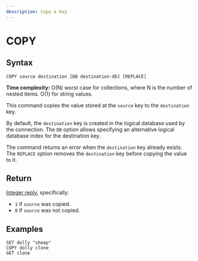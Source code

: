 ```yaml
---
description: Copy a key
---
```


# COPY

## Syntax

    COPY source destination [DB destination-db] [REPLACE]

**Time complexity:** O(N) worst case for collections, where N is the number of nested items. O(1) for string values.

This command copies the value stored at the `source` key to the `destination`
key.

By default, the `destination` key is created in the logical database used by the
connection. The `DB` option allows specifying an alternative logical database
index for the destination key.

The command returns an error when the `destination` key already exists. The
`REPLACE` option removes the `destination` key before copying the value to it.

## Return

[Integer reply](https://redis.io/docs/reference/protocol-spec#resp-integers), specifically:

* `1` if `source` was copied.
* `0` if `source` was not copied.

## Examples

```
SET dolly "sheep"
COPY dolly clone
GET clone
```